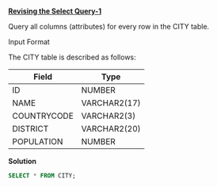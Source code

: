 ###
**[Revising the Select Query-1](https://www.hackerrank.com/challenges/select-all-sql/problem?isFullScreen=true)**

Query all columns (attributes) for every row in the CITY table.

Input Format

The CITY table is described as follows:

|  Field | Type |
|-------|-----|
| ID  | NUMBER |
| NAME | VARCHAR2(17)   |
| COUNTRYCODE  | VARCHAR2(3)  |
| DISTRICT |  VARCHAR2(20) |
| POPULATION | NUMBER |

**Solution**
```sql
SELECT * FROM CITY;
```
